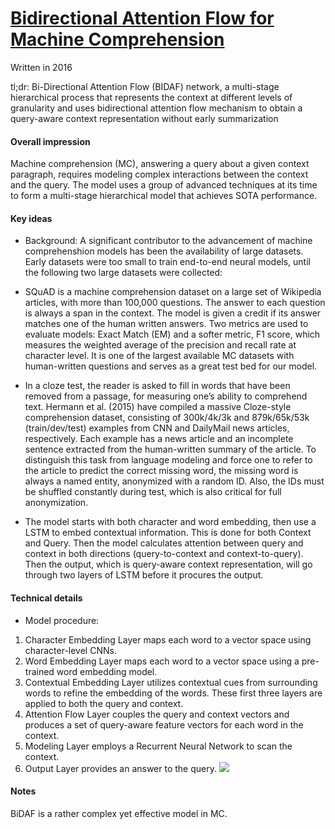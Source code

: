 # [Bidirectional Attention Flow for Machine Comprehension](https://arxiv.org/abs/1611.01603)
Written in 2016

tl;dr: Bi-Directional Attention Flow (BIDAF) network, a multi-stage hierarchical process that represents the context at different levels of granularity and uses bidirectional attention flow mechanism to obtain a query-aware context representation without early summarization

#### Overall impression
Machine comprehension (MC), answering a query about a given context paragraph, requires modeling complex interactions between the context and the query. The model uses a group of advanced techniques at its time to form a multi-stage hierarchical model that achieves SOTA performance.
#### Key ideas
-	Background: A significant contributor to the advancement of machine comprehenshion models has been the availability of large datasets. Early datasets were too small to train end-to-end neural models, until the following two large datasets were collected:

-	SQuAD is a machine comprehension dataset on a large set of Wikipedia articles, with more than 100,000 questions. The answer to each question is always a span in the context. The model is given a credit if its answer matches one of the human written answers. Two metrics are used to evaluate models: Exact Match (EM) and a softer metric, F1 score, which measures the weighted average of the precision and recall rate at character level. It is one of the largest available MC datasets with human-written questions and serves as a great test bed for our model.

-	In a cloze test, the reader is asked to fill in words that have been removed from a passage, for measuring one’s ability to comprehend text. Hermann et al. (2015) have compiled a massive Cloze-style comprehension dataset, consisting of 300k/4k/3k and 879k/65k/53k (train/dev/test) examples from CNN and DailyMail news articles, respectively. Each example has a news article and an incomplete sentence extracted from the human-written summary of the article. To distinguish this task from language modeling and force one to refer to the article to predict the correct missing word, the missing word is always a named entity, anonymized with a random ID. Also, the IDs must be shuffled constantly during test, which is also critical for full anonymization.

-	The model starts with both character and word embedding, then use a LSTM to embed contextual information. This is done for both Context and Query. Then the model calculates attention between query and context in both directions (query-to-context and context-to-query). Then the output, which is query-aware context representation, will go through two layers of LSTM before it procures the output.


#### Technical details
- Model procedure:
1. Character Embedding Layer maps each word to a vector space using character-level CNNs. 
2. Word Embedding Layer maps each word to a vector space using a pre-trained word embedding model. 
3. Contextual Embedding Layer utilizes contextual cues from surrounding words to refine the embedding of the words. These first three layers are applied to both the query and context. 
4. Attention Flow Layer couples the query and context vectors and produces a set of query-aware feature vectors for each word in the context. 
5. Modeling Layer employs a Recurrent Neural Network to scan the context. 
6. Output Layer provides an answer to the query.
![]( https://miro.medium.com/max/1200/0*zp66pJbgc8w-bmAb.png)

#### Notes
BiDAF is a rather complex yet effective model in MC. 
